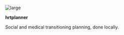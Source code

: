 ![large](https://github.com/user-attachments/assets/4c59dbb9-51c7-42dc-a0bf-8e9ab542c43c)

**hrtplanner**

Social and medical transitioning planning, done locally.
